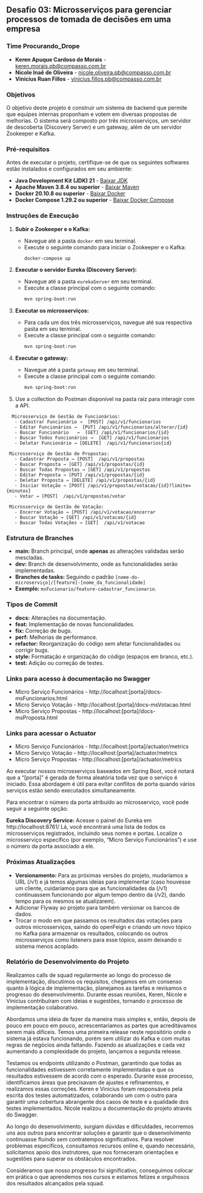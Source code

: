## Desafio 03: Microsserviços para gerenciar processos de tomada de decisões em uma empresa

### Time Procurando_Drope

* **Keren Apuque Cardoso de Morais** - keren.morais.pb@compasso.com.br
* **Nicole Inaê de Oliveira** - nicole.oliveira.pb@compasso.com.br
* **Vinicius Ruan Fillos** - vinicius.fillos.pb@compasso.com.br

### Objetivos

O objetivo deste projeto é construir um sistema de backend que permite que equipes internas proponham e votem em diversas propostas de melhorias. O sistema será composto por três microsserviços, um servidor de descoberta (Discovery Server) e um gateway, além de um servidor Zookeeper e Kafka.

### Pré-requisitos

Antes de executar o projeto, certifique-se de que os seguintes softwares estão instalados e configurados em seu ambiente:

* **Java Development Kit (JDK) 21** - [Baixar JDK](https://www.oracle.com/java/technologies/javase-jdk21-downloads.html)
* **Apache Maven 3.8.4 ou superior** - [Baixar Maven](https://maven.apache.org/download.cgi)
* **Docker 20.10.8 ou superior** - [Baixar Docker](https://www.docker.com/products/docker-desktop)
* **Docker Compose 1.29.2 ou superior** - [Baixar Docker Compose](https://docs.docker.com/compose/install/)

### Instruções de Execução

1. **Subir o Zookeeper e o Kafka:**
   - Navegue até a pasta `docker` em seu terminal.
   - Execute o seguinte comando para iniciar o Zookeeper e o Kafka:
     ```sh
     docker-compose up
     ```

2. **Executar o servidor Eureka (Discovery Server):**
   - Navegue até a pasta `eurekaServer` em seu terminal.
   - Execute a classe principal com o seguinte comando:
     ```sh
     mvn spring-boot:run
     ```

3. **Executar os microsserviços:**
   - Para cada um dos três microsserviços, navegue até sua respectiva pasta em seu terminal.
   - Execute a classe principal com o seguinte comando:
     ```sh
     mvn spring-boot:run
     ```

4. **Executar o gateway:**
   - Navegue até a pasta `gateway` em seu terminal.
   - Execute a classe principal com o seguinte comando:
     ```sh
     mvn spring-boot:run
     ```

5. Use a collection do Postman disponível na pasta raiz para interagir com a API.
```
  Microsserviço de Gestão de Funcionários:
   - Cadastrar Funcionário →  [POST] /api/v1/funcionarios
   - Editar Funcionários →  [PUT] /api/v1/funcionarios/alterar/{id}
   - Buscar Funcionário   →  [GET] /api/v1/funcionarios/{id}
   - Buscar Todos Funcionários →  [GET] /api/v1/funcionarios
   - Deletar Funcionário → [DELETE]  /api/v1/funcionarios{id}

 Microsserviço de Gestão de Propostas:
   - Cadastrar Proposta → [POST]  /api/v1/propostas
   - Buscar Proposta → [GET] /api/v1/propostas/{id}
   - Buscar Todas Propostas → [GET] /api/v1/propostas
   - Editar Proposta → [PUT] /api/v1/propostas/{id}
   - Deletar Proposta → [DELETE] /api/v1/propostas/{id}
   - Iniciar Votação → [POST] /api/v1/propostas/votacao/{id}?limite={minutos}
   - Votar → [POST]  /api/v1/propostas/votar

 Microsserviço de Gestão de Votação:
   - Encerrar Votação → [POST] /api/v1/votacao/encerrar
   - Buscar Votação → [GET] /api/v1/votacao/{id}
   - Buscar Todas Votações → [GET]  /api/v1/votacao
```


### Estrutura de Branches

* **main:** Branch principal, onde **apenas** as alterações validadas serão mescladas.
* **dev:** Branch de desenvolvimento, onde as funcionalidades serão implementadas.
* **Branches de tasks:** Seguindo o padrão `[nome-do-microserviço]/[feature]-[nome_da_funcionalidade]`
* **Exemplo:** `msFucionario/feature-cadastrar_funcionario`.

### Tipos de Commit

* **docs:** Alterações na documentação.
* **feat:** Implementação de novas funcionalidades.
* **fix:** Correção de bugs.
* **perf:** Melhorias de performance.
* **refactor:** Reorganização do código sem afetar funcionalidades ou corrigir bugs.
* **style:** Formatação e organização do código (espaços em branco, etc.).
* **test:** Adição ou correção de testes.

### Links para acesso à documentação no Swagger

* Micro Serviço Funcionários - http://localhost:[porta]/docs-msFuncionarios.html
* Micro Serviço Votação - http://localhost:[porta]/docs-msVotacao.html
* Micro Serviço Propostas - http://localhost:[porta]/docs-msProposta.html

### Links para acessar o Actuator

* Micro Serviço Funcionários - http://localhost:[porta]/actuator/metrics
* Micro Serviço Votação - http://localhost:[porta]/actuator/metrics
* Micro Serviço Propostas - http://localhost:[porta]/actuator/metrics

Ao executar nossos microsserviços baseados em Spring Boot, você notará que a “[porta]” é gerada de forma aleatória toda vez que o serviço é iniciado. Essa abordagem é útil para evitar conflitos de porta quando vários serviços estão sendo executados simultaneamente.

Para encontrar o número da porta atribuído ao microsserviço, você pode seguir a seguinte opção:

**Eureka Discovery Service:**
Acesse o painel do Eureka em http://localhost:8761/
Lá, você encontrará uma lista de todos os microsserviços registrados, incluindo seus nomes e portas.
Localize o microsserviço específico (por exemplo, “Micro Serviço Funcionários”) e use o número da porta associado a ele.

### Próximas Atualizações

* **Versionamento:** Para as próximas versões do projeto, mudaríamos a URL (/v1) e já temos algumas ideias para implementar (caso houvesse um cliente, cuidaríamos para que as funcionalidades da (/v1) continuassem funcionando por algum tempo dentro da (/v2), dando tempo para os mesmos se atualizarem).
* Adicionar Flyway ao projeto para também versionar os bancos de dados.
* Trocar o modo em que passamos os resultados das votações para outros microsserviços, saindo do openFeign e criando um novo tópico no Kafka para armazenar os resultados, colocando os outros microsserviços como listeners para esse tópico, assim deixando o sistema menos acoplado.

### Relatório de Desenvolvimento do Projeto

Realizamos calls de squad regularmente ao longo do processo de implementação, discutimos os requisitos, chegamos em um consenso quanto à lógica de implementação, planejamos as tarefas e revisamos o progresso do desenvolvimento. Durante essas reuniões, Keren, Nicole e Vinicius contribuíram com ideias e sugestões, tornando o processo de implementação colaborativo.

Abordamos uma ideia de fazer da maneira mais simples e, então, depois de pouco em pouco em pouco, acrescentaríamos as partes que acreditávamos serem mais difíceis. Temos uma primeira release neste repositório onde o sistema já estava funcionando, porém sem utilizar do Kafka e com muitas regras de negócios ainda faltando. Fazendo as atualizações e cada vez aumentando a complexidade do projeto, lançamos a segunda release.

Testamos os endpoints utilizando o Postman, garantindo que todas as funcionalidades estivessem corretamente implementadas e que os resultados estivessem de acordo com o esperado. Durante esse processo, identificamos áreas que precisavam de ajustes e refinamentos, e realizamos essas correções. Keren e Vinicius foram responsáveis pela escrita dos testes automatizados, colaborando um com o outro para garantir uma cobertura abrangente dos casos de teste e a qualidade dos testes implementados. Nicole realizou a documentação do projeto através do Swagger.

Ao longo do desenvolvimento, surgiam dúvidas e dificuldades, recorremos uns aos outros para encontrar soluções e garantir que o desenvolvimento continuasse fluindo sem contratempos significativos. Para resolver problemas específicos, consultamos recursos online e, quando necessário, solicitamos apoio dos instrutores, que nos forneceram orientações e sugestões para superar os obstáculos encontrados.

Consideramos que nosso progresso foi significativo, conseguimos colocar em prática o que aprendemos nos cursos e estamos felizes e orgulhosos dos resultados alcançados pela squad.
